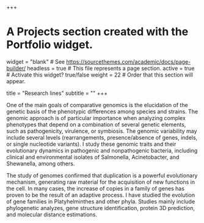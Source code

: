 +++
# A Projects section created with the Portfolio widget.
widget = "blank"  # See https://sourcethemes.com/academic/docs/page-builder/
headless = true  # This file represents a page section.
active = true  # Activate this widget? true/false
weight = 22  # Order that this section will appear.

title = "Research lines"
subtitle = ""
+++

One of the main goals of comparative genomics is the elucidation of the genetic basis of the phenotypic differences among species and strains. The genomic approach is of particular importance when analyzing complex phenotypes that depend on a combination of several genetic elements, such as pathogenicity, virulence, or symbiosis. The genomic variability may include several levels (rearrangements, presence/absence of genes, indels, or single nucleotide variants). I study these genomic traits and their evolutionary dynamics in pathogenic and nonpathogenic bacteria, including clinical and environmental isolates of Salmonella, Acinetobacter, and Shewanella, among others.

The study of genomes confirmed that duplication is a powerful evolutionary mechanism, generating raw material for the acquisition of new functions in the cell. In many cases, the increase of copies in a family of genes has proven to be the result of an adaptive process. I have studied the evolution of gene families in Platyhelminthes and other phyla. Studies mainly include phylogenetic analyzes, gene structure identification, protein 3D prediction, and molecular distance estimations.
